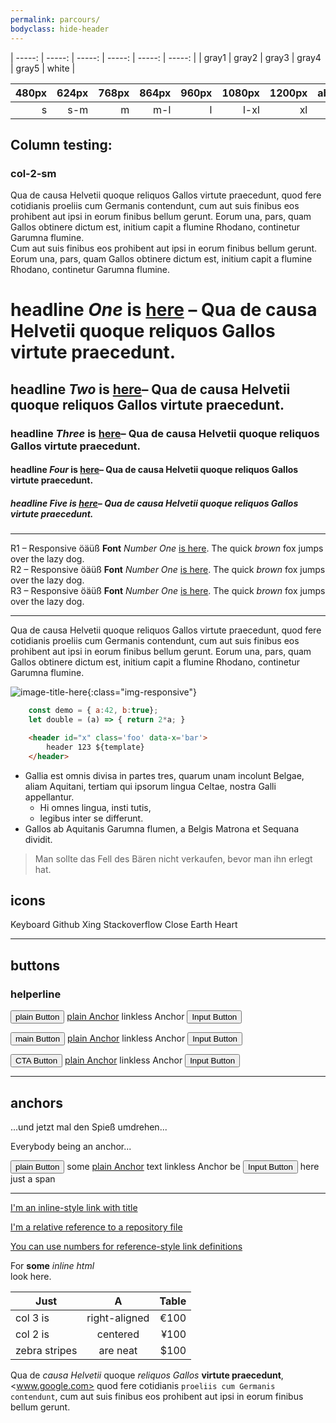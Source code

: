 ```yaml
---
permalink: parcours/
bodyclass: hide-header
---
```

  
<div id='grays' markdown='1'>

| -----: | -----: | -----: | -----: | -----: | -----: |
| gray1  | gray2  | gray3  | gray4  | gray5  | white  |

</div>


<div id='breakpoints' markdown='1'>

| 480px  | 624px  | 768px  | 864px  | 960px  | 1080px | 1200px | above  |
| -----: | -----: | -----: | -----: | -----: | -----: | -----: | -----: |
| s      | s-m    | m      | m-l    | l      | l-xl   | xl     |        |

</div>


## Column testing:

### col-2-sm

<div class='col-2-m'>
    <div class='col'>
        Qua de causa Helvetii quoque reliquos Gallos virtute praecedunt, quod fere cotidianis proeliis cum Germanis contendunt, cum aut suis finibus eos prohibent aut ipsi in eorum finibus bellum gerunt. Eorum una, pars, quam Gallos obtinere dictum est, initium capit a flumine Rhodano, continetur Garumna flumine.
    </div>
    <div class='col'>
        Cum aut suis finibus eos prohibent aut ipsi in eorum finibus bellum gerunt. Eorum una, pars, quam Gallos obtinere dictum est, initium capit a flumine Rhodano, continetur Garumna flumine.
    </div>
</div>



# **head**line _One_ is [here](#) – Qua de causa Helvetii quoque reliquos Gallos virtute praecedunt.
## **head**line _Two_ is [here](#)– Qua de causa Helvetii quoque reliquos Gallos virtute praecedunt.
### **head**line _Three_ is [here](#)– Qua de causa Helvetii quoque reliquos Gallos virtute praecedunt.
#### **head**line _Four_ is [here](#)– Qua de causa Helvetii quoque reliquos Gallos virtute praecedunt.
##### **head**line _Five_ is [here](#)– Qua de causa Helvetii quoque reliquos Gallos virtute praecedunt.

<hr>

<div id='responsive-fonts' class='r1'>R1 – Responsive öäüß <b>Font</b> <i>Number One</i> <a href='#'>is here</a>. The quick <i>brown</i> fox jumps over the lazy dog.</div>

<div class='r2'>R2 – Responsive öäüß <b>Font</b> <i>Number One</i> <a href='#'>is here</a>. The quick <i>brown</i> fox jumps over the lazy dog.</div>

<div class='r3'>R3 – Responsive öäüß <b>Font</b> <i>Number One</i> <a href='#'>is here</a>. The quick <i>brown</i> fox jumps over the lazy dog.</div>

<hr>

Qua de causa Helvetii quoque reliquos Gallos virtute praecedunt, quod fere cotidianis proeliis cum Germanis contendunt, cum aut suis finibus eos prohibent aut ipsi in eorum finibus bellum gerunt. Eorum una, pars, quam Gallos obtinere dictum est, initium capit a flumine Rhodano, continetur Garumna flumine.

![image-title-here]({{site.static}}/img/bg_amden.jpg){:class="img-responsive"}



```javascript
    const demo = { a:42, b:true};
    let double = (a) => { return 2*a; }
```

```html
    <header id="x" class='foo' data-x='bar'>
        header 123 ${template}
    </header>
```

* Gallia est omnis divisa in partes tres, quarum unam incolunt Belgae, aliam Aquitani, tertiam qui ipsorum lingua Celtae, nostra Galli appellantur.
  * Hi omnes lingua, insti  tutis,
  * legibus inter se differunt.
* Gallos ab Aquitanis Garumna flumen, a Belgis Matrona et Sequana dividit.

> Man sollte das Fell des Bären nicht verkaufen,
> bevor man ihn erlegt hat.

## icons

Keyboard <span class='icon-keyboard'>
Github <span class='icon-github'>
Xing <span class='icon-xing2'>
Stackoverflow <span class='icon-stackoverflow'>
Close <span class='icon-cross'>
Earth <span class='icon-earth'>
Heart <span class='icon-heart'>


----

## buttons
### helperline

<button id='button'>plain Button</button>
<a class='button' href='#'>plain Anchor</a>
<a class='button'>linkless Anchor</a>
<input class='button' type='submit' value='Input Button' />

<button class='button-main'>main Button</button>
<a class='button button-main' href='#'>plain Anchor</a>
<a class='button button-main'>linkless Anchor</a>
<input class='button button-main' type='submit' value='Input Button' />

<button class='button-cta'>CTA Button</button>
<a class='button button-cta' href='#'>plain Anchor</a>
<a class='button button-cta'>linkless Anchor</a>
<input class='button button-cta' type='submit' value='Input Button' />

----
## anchors

...und jetzt mal den Spieß umdrehen...

Everybody being an anchor...

<button class='anchor'>plain Button</button>
some
<a href='#'>plain Anchor</a>
text
<a>linkless Anchor</a>
be
<input class='anchor' type='submit' value='Input Button' />
here
<span class='anchor'> just a span</span>


----

[I'm an inline-style link with title](https://www.google.com "Google's Homepage")

[I'm a relative reference to a repository file]({{site.static}}/img/alunan.jpg)

[You can use numbers for reference-style link definitions][1]

For <b>some</b> <i>inline html</i><br> look here.

| Just          | A             | Table |
| ------------- |:-------------:| -----:|
| col 3 is      | right-aligned | €100  |
| col 2 is      | centered      | ¥100  |
| zebra stripes | are neat      | $100  |

Qua de _causa Helvetii_ quoque _reliquos Gallos_ **virtute praecedunt**, <www.google.com> quod fere cotidianis `proeliis cum Germanis contendunt`, cum aut suis finibus eos prohibent aut ipsi in eorum finibus bellum gerunt.


[1]: https://en.wikipedia.org/wiki/Note_(typography)
